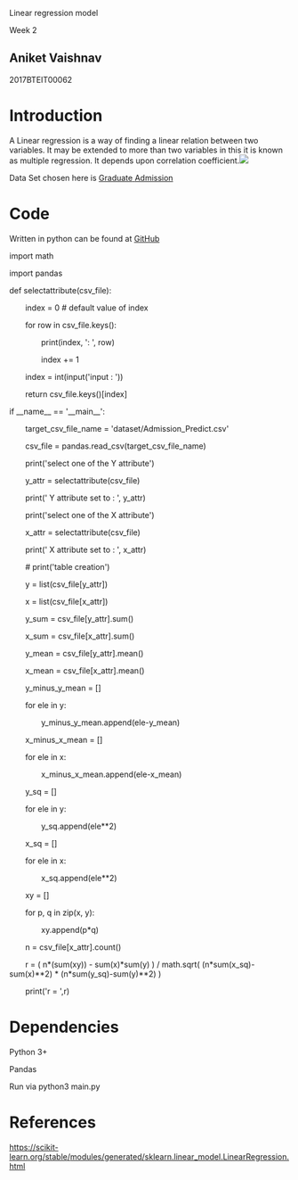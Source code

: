 ﻿Linear regression model

Week 2
## Aniket Vaishnav 
2017BTEIT00062


# Introduction
A Linear regression is a way of finding a linear relation between two variables. It may be extended to more than two variables in this it is known as multiple regression. It depends upon correlation coefficient.![](Image\_0)

Data Set chosen here is [Graduate](https://www.kaggle.com/mohansacharya/graduate-admissions?select=Admission_Predict_Ver1.1.csv)[ ](https://www.kaggle.com/mohansacharya/graduate-admissions?select=Admission_Predict_Ver1.1.csv)[Admission](https://www.kaggle.com/mohansacharya/graduate-admissions?select=Admission_Predict_Ver1.1.csv)



# Code
Written in python can be found at [GitHub](https://github.com/OBrutus/DataMining/blob/master/1.BasicInfo/main.py)

import math

import pandas

def selectattribute(csv\_file):

`    `index = 0  # default value of index

`    `for row in csv\_file.keys():

`        `print(index, ': ', row)

`        `index += 1

`    `index = int(input('input : '))

`    `return csv\_file.keys()[index]

if \_\_name\_\_ == '\_\_main\_\_':

`    `target\_csv\_file\_name = 'dataset/Admission\_Predict.csv'

`    `csv\_file = pandas.read\_csv(target\_csv\_file\_name)



`    `print('select one of the Y attribute')

`    `y\_attr = selectattribute(csv\_file)

`    `print(' Y attribute set to : ', y\_attr)



`    `print('select one of the X attribute')

`    `x\_attr = selectattribute(csv\_file)

`    `print(' X attribute set to : ', x\_attr)

`    `# print('table creation') 

`    `y = list(csv\_file[y\_attr])

`    `x = list(csv\_file[x\_attr])

`    `y\_sum = csv\_file[y\_attr].sum()

`    `x\_sum = csv\_file[x\_attr].sum()

`    `y\_mean = csv\_file[y\_attr].mean()

`    `x\_mean = csv\_file[x\_attr].mean()

`    `y\_minus\_y\_mean = []

`    `for ele in y:

`        `y\_minus\_y\_mean.append(ele-y\_mean)

`    `x\_minus\_x\_mean = []

`    `for ele in x:

`        `x\_minus\_x\_mean.append(ele-x\_mean)



`    `y\_sq = []

`    `for ele in y:

`        `y\_sq.append(ele\*\*2)

`    `x\_sq = []

`    `for ele in x:

`        `x\_sq.append(ele\*\*2)

`    `xy = []

`    `for p, q in zip(x, y):

`        `xy.append(p\*q)

`    `n = csv\_file[x\_attr].count()

`    `r = ( n\*(sum(xy)) - sum(x)\*sum(y) ) / math.sqrt( (n\*sum(x\_sq)-sum(x)\*\*2) \* (n\*sum(y\_sq)-sum(y)\*\*2) )

`    `print('r = ',r)

# Dependencies
Python 3+

Pandas

Run via python3 main.py
# References
[https](https://scikit-learn.org/stable/modules/generated/sklearn.linear_model.LinearRegression.html)[://](https://scikit-learn.org/stable/modules/generated/sklearn.linear_model.LinearRegression.html)[scikit](https://scikit-learn.org/stable/modules/generated/sklearn.linear_model.LinearRegression.html)[-](https://scikit-learn.org/stable/modules/generated/sklearn.linear_model.LinearRegression.html)[learn](https://scikit-learn.org/stable/modules/generated/sklearn.linear_model.LinearRegression.html)[.](https://scikit-learn.org/stable/modules/generated/sklearn.linear_model.LinearRegression.html)[org](https://scikit-learn.org/stable/modules/generated/sklearn.linear_model.LinearRegression.html)[/](https://scikit-learn.org/stable/modules/generated/sklearn.linear_model.LinearRegression.html)[stable](https://scikit-learn.org/stable/modules/generated/sklearn.linear_model.LinearRegression.html)[/](https://scikit-learn.org/stable/modules/generated/sklearn.linear_model.LinearRegression.html)[modules](https://scikit-learn.org/stable/modules/generated/sklearn.linear_model.LinearRegression.html)[/](https://scikit-learn.org/stable/modules/generated/sklearn.linear_model.LinearRegression.html)[generated](https://scikit-learn.org/stable/modules/generated/sklearn.linear_model.LinearRegression.html)[/](https://scikit-learn.org/stable/modules/generated/sklearn.linear_model.LinearRegression.html)[sklearn](https://scikit-learn.org/stable/modules/generated/sklearn.linear_model.LinearRegression.html)[.](https://scikit-learn.org/stable/modules/generated/sklearn.linear_model.LinearRegression.html)[linear](https://scikit-learn.org/stable/modules/generated/sklearn.linear_model.LinearRegression.html)[_](https://scikit-learn.org/stable/modules/generated/sklearn.linear_model.LinearRegression.html)[model](https://scikit-learn.org/stable/modules/generated/sklearn.linear_model.LinearRegression.html)[.](https://scikit-learn.org/stable/modules/generated/sklearn.linear_model.LinearRegression.html)[LinearRegression](https://scikit-learn.org/stable/modules/generated/sklearn.linear_model.LinearRegression.html)[.](https://scikit-learn.org/stable/modules/generated/sklearn.linear_model.LinearRegression.html)[html](https://scikit-learn.org/stable/modules/generated/sklearn.linear_model.LinearRegression.html)



